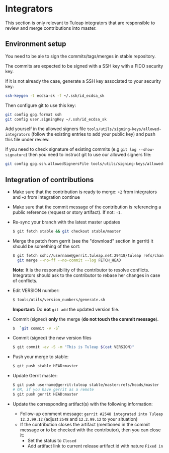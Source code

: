 # Integrators

This section is only relevant to Tuleap integrators that are responsible
to review and merge contributions into master.

## Environment setup

You need to be ale to sign the commits/tags/merges in stable repository.

The commits are expected to be signed with a SSH key with a FIDO security key.

If it is not already the case, generate a SSH key associated to your security key:

```bash
ssh-keygen -t ecdsa-sk -f ~/.ssh/id_ecdsa_sk
```

Then configure git to use this key:
```bash
git config gpg.format ssh
git config user.signingKey ~/.ssh/id_ecdsa_sk
```

Add yourself in the allowed signers file `tools/utils/signing-keys/allowed-integrators` (follow the existing entries to add your public key) and push this file under review.

If you need to check signature of existing commits (e.g `git log --show-signature`) then you need to instruct git to use our allowed signers file:
```bash
git config gpg.ssh.allowedSignersFile tools/utils/signing-keys/allowed-integrators
```

## Integration of contributions

-   Make sure that the contribution is ready to merge: `+2` from
    integrators and `+2` from integration continue

-   Make sure that the commit message of the contribution is referencing
    a public reference (request or story artifact). If not: `-1`.

-   Re-sync your branch with the latest master updates

    ``` bash
    $ git fetch stable && git checkout stable/master
    ```

-   Merge the patch from gerrit (see the \"download\" section in gerrit)
    it should be something of the sort:

    ``` bash
    $ git fetch ssh://username@gerrit.tuleap.net:29418/tuleap refs/changes/52/52/8 && \
      git merge --no-ff --no-commit --log FETCH_HEAD
    ```

    **Note:** It is the responsibility of the contributor to resolve
    conflicts. Integrators should ask to the contributor to rebase her
    changes in case of conflicts.

-   Edit VERSION number:

    ``` bash
    $ tools/utils/version_numbers/generate.sh
    ```

    **Important:** Do **not** `git add` the updated version file.

-   Commit (signed) **only** the merge (**do not touch the commit
    message**).

    ``` bash
    $  `git commit -v -S`
    ```

-   Commit (signed) the new version files

    ``` bash
    $ git commit -av -S -m "This is Tuleap $(cat VERSION)"
    ```

-   Push your merge to stable:

    ``` bash
    $ git push stable HEAD:master
    ```

-   Update Gerrit master:

    ``` bash
    $ git push username@gerrit:tuleap stable/master:refs/heads/master
    # OR, if you have gerrit as a remote
    $ git push gerrit HEAD:master
    ```

-   Update the corresponding artifact(s) with the following information:

    -   Follow-up comment message:
        `gerrit #2548 integrated into Tuleap 12.2.99.12` (adjust `2548`
        and `12.2.99.12` to your situation)
    -   If the contribution closes the artifact (mentioned in the
        commit message or to be checked with the contributor), then you
        can close it:
        -   Set the status to `Closed`
        -   Add artifact link to current release artifact id with nature
            `Fixed in`
